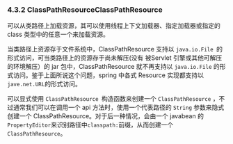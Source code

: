 ### 4.3.2 ClassPathResourceClassPathResource

  可以从类路径上加载资源，其可以使用线程上下文加载器、指定加载器或指定的 class 类型中的任意一个来加载资源。

当类路径上资源存于文件系统中，ClassPathResource 支持以 `java.io.File `的形式访问，可当类路径上的资源存于尚未解压(没有 被Servlet 引擎或其他可解压的环境解压）的 jar 包中，ClassPathResource 就不再支持以 `java.io.File` 的形式访问。鉴于上面所说这个问题，spring 中各式 Resource 实现都支持以` jave.net.URL `的形式访问。

可以显式使用 `ClassPathResource `构造函数来创建一个 `ClassPathResource` ，不过通常我们可以在调用一个 api 方法时，使用一个代表路径的 `String` 参数来隐式创建一个 ClassPathResource。对于后一种情况，会由一个 javabean 的`PropertyEditor`来识别路径中` classpath: `前缀，从而创建一个 `ClassPathResource`。

